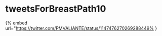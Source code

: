 # tweetsForBreastPath10

{% embed url="https://twitter.com/PMVALIANTE/status/1147476270269288449% }

